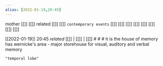 ```yaml
---
alias: [2022-01-19,20:45]
---
```

 mother [[]] [[]]
 related [[]] [[]]
 `contemporary events` [[]] [[]] [[]] [[]] [[]] [[]] [[]] [[]]

[[2022-01-19]] 20:45 _related_ [[]] | [[]] | [[]] # # #
it is the house of memory
has wernicke's area - major storehouse for visual, auditory and verbal memory
```query
"temporal lobe"
```